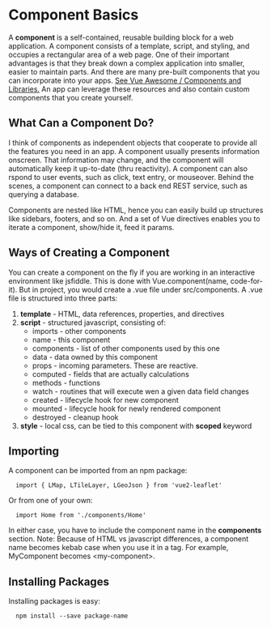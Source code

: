 # Component Basics
A **component** is a self-contained, reusable building block for a web application.  A component consists of a template, script, and styling, and occupies a rectangular area of a web page.  One of their important advantages is that they break down a complex application into smaller, easier to maintain parts.  And there are many pre-built components that you can incorporate into your apps. [See Vue Awesome / Components and Libraries.](https://github.com/vuejs/awesome-vue) An app can leverage these resources and also contain custom components that you create yourself. 
## What Can a Component Do?
I think of components as independent objects that cooperate to provide all the features you need in an app.  A component usually presents information onscreen. That information may change, and the component will automatically keep it up-to-date (thru reactivity).  A component can also rspond to user events, such as click, text entry, or mouseover.  Behind the scenes, a component can connect to a back end REST service, such as querying a database.  

Components are nested like HTML, hence you can easily build up structures like sidebars, footers, and so on.  And a set of Vue directives enables you to iterate a component, show/hide it, feed it params. 
## Ways of Creating a Component
You can create a component on the fly if you are working in an interactive environment like jsfiddle.  This is done with Vue.component(name, code-for-it).  But in project, you would create a .vue file under src/components.  A .vue file is structured into three parts:
1. **template** - HTML, data references, properties, and directives
2. **script** - structured javascript, consisting of:
    * imports    - other components
    * name       - this component
    * components - list of other components used by this one
    * data       - data owned by this component
    * props      - incoming parameters. These are reactive.
    * computed   - fields that are actually calculations
    * methods    - functions
    * watch      - routines that will execute wen a given data field changes
    * created    - lifecycle hook for new component
    * mounted    - lifecycle hook for newly rendered component
    * destroyed  - cleanup hook
3. **style**    - local css, can be tied to this component with **scoped** keyword
## Importing
A component can be imported from an npm package:
```
  import { LMap, LTileLayer, LGeoJson } from 'vue2-leaflet'
```
Or from one of your own:
```
  import Home from './components/Home'
```
In either case, you have to include the component name in the **components** section.  Note: Because of HTML vs javascript differences, a component name becomes kebab case when you use it in a tag.  For example, MyComponent becomes \<my-component\>.  
## Installing Packages
Installing packages is easy:
```
  npm install --save package-name
```


